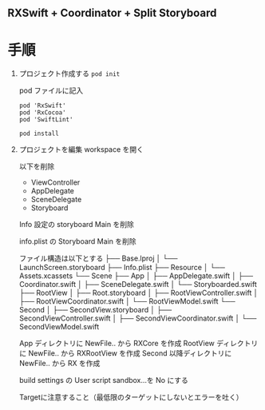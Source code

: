 ## RXSwift + Coordinator + Split Storyboard

# 手順

1. プロジェクト作成する
   `pod init`

   pod ファイルに記入

   ```
   pod 'RxSwift'
   pod 'RxCocoa'
   pod 'SwiftLint'
   ```

   `pod install`

2. プロジェクトを編集
   workspace を開く

   以下を削除

   - ViewController
   - AppDelegate
   - SceneDelegate
   - Storyboard

   Info 設定の storyboard Main を削除

   info.plist の Storyboard Main を削除

   ファイル構造は以下とする
   ├── Base.lproj
   │ └── LaunchScreen.storyboard
   ├── Info.plist
   ├── Resource
   │ └── Assets.xcassets
   └── Scene
   ├── App
   │ ├── AppDelegate.swift
   │ ├── Coordinator.swift
   │ ├── SceneDelegate.swift
   │ └── Storyboarded.swift
   ├── RootView
   │ ├── Root.storyboard
   │ ├── RootViewController.swift
   │ ├── RootViewCoordinator.swift
   │ └── RootViewModel.swift
   └── Second
   │ ├── SecondView.storyboard
   │ ├── SecondViewController.swift
   │ ├── SecondViewCoordinator.swift
   │ └── SecondViewModel.swift

   App ディレクトリに NewFile.. から RXCore を作成
   RootView ディレクトリに NewFile.. から RXRootView を作成
   Second 以降ディレクトリに NewFile.. から RX を作成

   build settings の User script sandbox...を No にする
   
   Targetに注意すること（最低限のターゲットにしないとエラーを吐く）
